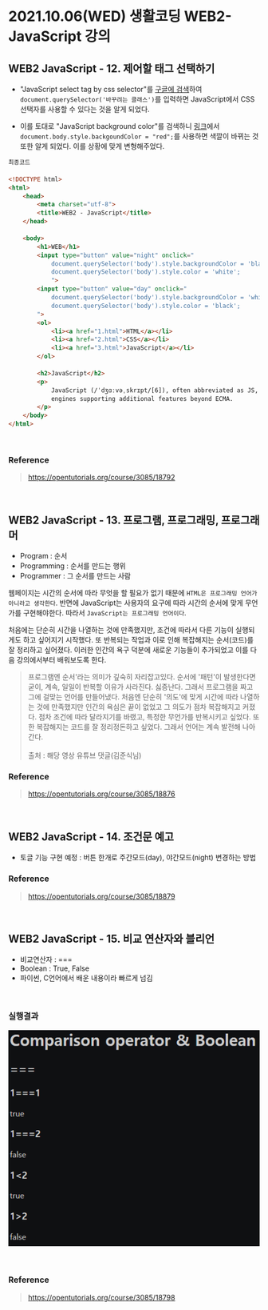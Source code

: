 # 2021.10.06(WED) 생활코딩 WEB2-JavaScript 강의

## WEB2 JavaScript - 12. 제어할 태그 선택하기

- "JavaScript select tag by css selector"를 [구글에 검색](https://www.w3schools.com/jsref/met_document_queryselector.asp)하여 `document.querySelector('바꾸려는 클래스')`를 입력하면 JavaScript에서 CSS 선택자를 사용할 수 있다는 것을 알게 되었다.

- 이를 토대로 "JavaScript background color"를 검색하니 [링크](https://www.w3schools.com/jsref/prop_style_backgroundcolor.asp)에서 `document.body.style.backgoundColor = "red";`를 사용하면 색깔이 바뀌는 것 또한 알게 되었다. 이를 상황에 맞게 변형해주었다.

```HTML
최종코드

<!DOCTYPE html>
<html>
    <head>
        <meta charset="utf-8">
        <title>WEB2 - JavaScript</title>
    </head>

    <body>
        <h1>WEB</h1>
        <input type="button" value="night" onclick="
            document.querySelector('body').style.backgroundColor = 'black';
            document.querySelector('body').style.color = 'white';
            ">
        <input type="button" value="day" onclick="
            document.querySelector('body').style.backgroundColor = 'white';
            document.querySelector('body').style.color = 'black';
        ">
        <ol>
            <li><a href="1.html">HTML</a></li>
            <li><a href="2.html">CSS</a></li>
            <li><a href="3.html">JavaScript</a></li>
        </ol>

        <h2>JavaScript</h2>
        <p>
            JavaScript (/ˈdʒɑːvəˌskrɪpt/[6]), often abbreviated as JS, is a high-level, dynamic, weakly typed, prototype-based, multi-paradigm, and interpreted programming technologies of World Wide Web content production. It is used to make webpages interactive and provide online programs, including video games. The majority of websites employ it, and all modern web browsers support it without the need for plug-ins by means of a built-in JavaScript engine. Each of the many JavaScript engines represent a different implementation of JavaScript, all based on the ECMAScript specification, with some engines not supporting the spec fully, and with many 
            engines supporting additional features beyond ECMA.
        </p>
    </body>
</html>
```
<br>

### Reference
> https://opentutorials.org/course/3085/18792

<br>

## WEB2 JavaScript - 13. 프로그램, 프로그래밍, 프로그래머

- Program : 순서
- Programming : 순서를 만드는 행위
- Programmer : 그 순서를 만드는 사람

웹페이지는 시간의 순서에 따라 무엇을 할 필요가 없기 때문에 `HTML은 프로그래밍 언어가 아니라고 생각한다`. 반면에 JavaScript는 사용자의 요구에 따라 시간의 순서에 맞게 무언가를 구현해야한다. 따라서 `JavaScript는 프로그래밍 언어이다`.

처음에는 단순히 시간을 나열하는 것에 만족했지만, 조건에 따라서 다른 기능이 실행되게도 하고 싶어지기 시작했다. 또 반복되는 작업과 이로 인해 복잡해지는 순서(코드)를 잘 정리하고 싶어졌다. 이러한 인간의 욕구 덕분에 새로운 기능들이 추가되었고 이를 다음 강의에서부터 배워보도록 한다.

> 프로그램엔 순서'라는 의미가 깊숙히 자리잡고있다.
순서에 '패턴'이 발생한다면 굳이, 계속, 일일이 반복할 이유가 사라진다. 싫증난다. 
그래서 프로그램을 짜고 그에 걸맞는 언어를 만들어냈다.
처음엔 단순히 '의도'에 맞게 시간에 따라 나열하는 것에 만족했지만
인간의 욕심은 끝이 없었고 그 의도가 점차 복잡해지고 커졌다. 
점차 조건에 따라 달라지기를 바랬고, 특정한 무언가를 반복시키고 싶었다. 
또한 복잡해지는 코드를 잘 정리정돈하고 싶었다. 
그래서 언어는 계속 발전해 나아간다.<br><br>
출처 : 해당 영상 유튜브 댓글(김준식님)

### Reference
> https://opentutorials.org/course/3085/18876

<br>

## WEB2 JavaScript - 14. 조건문 예고

- 토글 기능 구현 예정 : 버튼 한개로 주간모드(day), 야간모드(night) 변경하는 방법

### Reference
> https://opentutorials.org/course/3085/18879

<br>

## WEB2 JavaScript - 15. 비교 연산자와 블리언

- 비교연산자 : ===
- Boolean : True, False
- 파이썬, C언어에서 배운 내용이라 빠르게 넘김
<br>

### 실행결과
![실행결과](../img/WEB2-JavaScript_4_1.png)

<br>

### Reference
> https://opentutorials.org/course/3085/18798